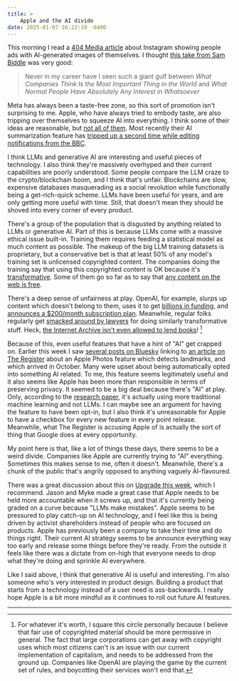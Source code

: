 ```yaml
---
title: >
    Apple and the AI divide
date: 2025-01-07 16:22:19 -0400
---
```


This morning I read a [404 Media article](https://www.404media.co/instagram-begins-randomly-showing-users-ai-generated-images-of-themselves/) about Instagram showing people ads with AI-generated images of themselves. I thought [this take from Sam Biddle](https://bsky.app/profile/sambiddle.com/post/3lf4cvbfzj22z) was very good:

> Never in my career have I seen such a giant gulf between *What Companies Think Is the Most Important Thing in the World* and *What Normal People Have Absolutely Any Interest in Whatsoever*

Meta has always been a taste-free zone, so this sort of promotion isn't surprising to me. Apple, who have always tried to embody taste, are also tripping over themselves to squeeze AI into everything. I think some of their ideas are reasonable, but [not all of them](https://support.apple.com/en-ca/guide/iphone/iph0063238b5/ios). Most recently their AI summarization feature has [tripped up a second time while editing notifications from the BBC](https://www.theverge.com/2025/1/6/24337681/apple-intelligence-summary-bbc-news-luigi-mangione-response).

I think LLMs and generative AI are interesting and useful pieces of technology. I also think they're massively overhyped and their current capabilities are poorly understood. Some people compare the LLM craze to the crypto/blockchain boom, and I think that's unfair. Blockchains are slow, expensive databases masquerading as a social revolution while functionally being a get-rich-quick scheme. LLMs have been useful for years, and are only getting more useful with time. Still, that doesn't mean they should be shoved into every corner of every product.

There's a group of the population that is disgusted by anything related to LLMs or generative AI. Part of this is because LLMs come with a massive ethical issue built-in. Training them requires feeding a statistical model as much content as possible. The makeup of the big LLM training datasets is proprietary, but a conservative bet is that at least 50% of any model's training set is unlicensed copyrighted content. The companies doing the training say that using this copyrighted content is OK because it's [transformative](https://en.wikipedia.org/wiki/Transformative_use). Some of them go so far as to say that [any content on the web is free](https://www.theverge.com/2024/6/28/24188391/microsoft-ai-suleyman-social-contract-freeware).

There's a deep sense of unfairness at play. OpenAI, for example, slurps up content which doesn't belong to them, uses it to get [billions in funding](https://techcrunch.com/2024/10/02/openai-raises-6-6b-and-is-now-valued-at-157b/), and [announces a $200/month subscription plan](https://openai.com/index/introducing-chatgpt-pro/). Meanwhile, regular folks regularly get [smacked around by lawyers](https://www.theverge.com/games/24272743/nintendo-retro-game-corps-russ-crandall-profile-youtube-emulation-dmca-takedown-copyright-strike) for doing similarly transformative stuff. Heck, [the Internet Archive isn't even allowed to lend books](https://en.wikipedia.org/wiki/Hachette_v._Internet_Archive)! [^1]

Because of this, even useful features that have a hint of "AI" get crapped on. Earlier this week I saw [several posts on Bluesky](https://bsky.app/search?q=https%3A%2F%2Fwww.theregister.com%2F2025%2F01%2F03%2Fapple_enhanced_visual_search%2F) linking to [an article on The Register](https://www.theregister.com/2025/01/03/apple_enhanced_visual_search/) about an Apple Photos feature which detects landmarks, and which arrived in October. Many were upset about being automatically opted into something AI related. To me, this feature seems legitimately useful and it also seems like Apple has been more than responsible in terms of preserving privacy. It seemed to be a big deal because there's "AI" at play. Only, according to the [research paper](https://machinelearning.apple.com/research/homomorphic-encryption), it's actually using more traditional machine learning and not LLMs. I can maybe see an argument for having the feature to have been opt-in, but I also think it's unreasonable for Apple to have a checkbox for every new feature in every point release. Meanwhile, what The Register is accusing Apple of is actually the sort of thing that Google does at every opportunity.

My point here is that, like a lot of things these days, there seems to be a weird divide. Companies like Apple are currently trying to "AI" everything. Sometimes this makes sense to me, often it doesn't. Meanwhile, there's a chunk of the public that's angrily opposed to anything vaguely AI-flavoured.

There was a great discussion about this on [Upgrade this week](https://www.relay.fm/upgrade/545), which I recommend. Jason and Myke made a great case that Apple needs to be held more accountable when it screws up, and that it's currently being graded on a curve because "LLMs make mistakes". Apple seems to be pressured to play catch-up on AI technology, and I feel like this is being driven by activist shareholders instead of people who are focused on products. Apple has previously been a company to take their time and do things right. Their current AI strategy seems to be announce everything way too early and release some things before they're ready. From the outside it feels like there was a dictate from on-high that everyone needs to drop what they're doing and sprinkle AI everywhere.

Like I said above, I think that generative AI is useful and interesting. I'm also someone who's very interested in product design. Building a product that starts from a technology instead of a user need is ass-backwards. I really hope Apple is a bit more mindful as it continues to roll out future AI features.

---

[^1]: For whatever it's worth, I square this circle personally because I believe that fair use of copyrighted material should be more permissive in general. The fact that large corporations can get away with copyright uses which most citizens can't is an issue with our current implementation of capitalism, and needs to be addressed from the ground up. Companies like OpenAI are playing the game by the current set of rules, and boycotting their services won't end that.